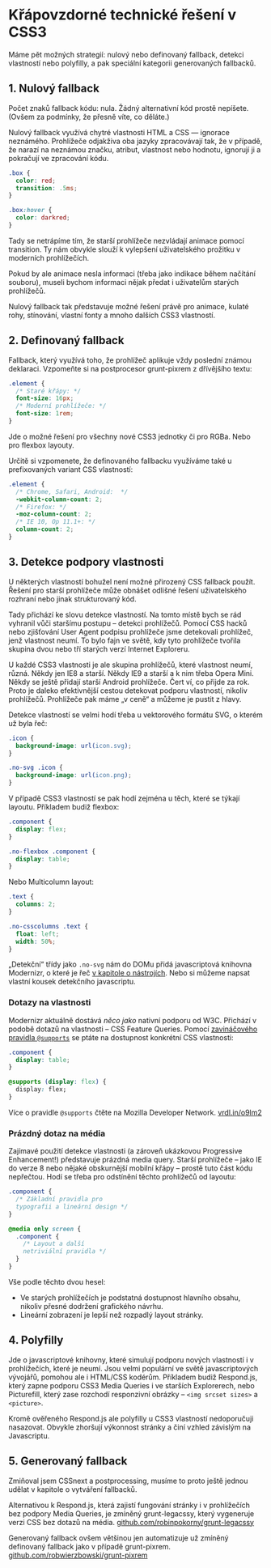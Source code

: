 # Křápovzdorné technické řešení v CSS3

Máme pět možných strategií: nulový nebo definovaný fallback, detekci vlastností nebo polyfilly, a pak speciální kategorii generovaných fallbacků.

## 1. Nulový fallback

Počet znaků fallback kódu: nula. Žádný alternativní kód prostě nepíšete. (Ovšem za podmínky, že přesně víte, co děláte.)

Nulový fallback využívá chytré vlastnosti HTML a CSS — ignorace neznámého. Prohlížeče odjakživa oba jazyky zpracovávají tak, že v případě, že narazí na neznámou značku, atribut, vlastnost nebo hodnotu, ignorují ji a pokračují ve zpracování kódu.

```css
.box {
  color: red;
  transition: .5ms;
}

.box:hover {
  color: darkred;
}
```

Tady se netrápíme tím, že starší prohlížeče nezvládají animace pomocí transition. Ty nám obvykle slouží k vylepšení uživatelského prožitku v moderních prohlížečích.

Pokud by ale animace nesla informaci (třeba jako indikace během načítání souboru), museli bychom informaci nějak předat i uživatelům starých prohlížečů.

Nulový fallback tak představuje možné řešení právě pro animace, kulaté rohy, stínování, vlastní fonty a mnoho dalších CSS3 vlastností.

## 2. Definovaný fallback

Fallback, který využívá toho, že prohlížeč aplikuje vždy poslední známou deklaraci. Vzpomeňte si na postprocesor grunt-pixrem z dřívějšího textu:

```css
.element {
  /* Staré křápy: */
  font-size: 16px;
  /* Moderní prohlížeče: */
  font-size: 1rem;
}
```

Jde o možné řešení pro všechny nové CSS3 jednotky či pro RGBa. Nebo pro flexbox layouty.

Určitě si vzpomenete, že definovaného fallbacku využíváme také u prefixovaných variant CSS vlastností:

```css
.element {
  /* Chrome, Safari, Android:  */
  -webkit-column-count: 2;
  /* Firefox: */
  -moz-column-count: 2;
  /* IE 10, Op 11.1+: */
  column-count: 2;
}
```

## 3. Detekce podpory vlastnosti

U některých vlastností bohužel není možné přirozený CSS fallback použít. Řešení pro starší prohlížeče může obnášet odlišné řešení uživatelského rozhraní nebo jinak strukturovaný kód.

Tady přichází ke slovu detekce vlastností. Na tomto místě bych se rád vyhranil vůči staršímu postupu – detekci prohlížečů. Pomocí CSS hacků nebo zjišťování User Agent podpisu prohlížeče jsme detekovali prohlížeč, jenž vlastnost neumí. To bylo fajn ve světě, kdy tyto prohlížeče tvořila skupina dvou nebo tří starých verzí Internet Exploreru.

U každé CSS3 vlastnosti je ale skupina prohlížečů, které vlastnost neumí, různá. Někdy jen IE8 a starší. Někdy IE9 a starší a k nim třeba Opera Mini. Někdy se ještě přidají starší Android prohlížeče. Čert ví, co přijde za rok. Proto je daleko efektivnější cestou detekovat podporu vlastností, nikoliv prohlížečů. Prohlížeče pak máme „v ceně“ a můžeme je pustit z hlavy.

Detekce vlastností se velmi hodí třeba u vektorového formátu SVG, o kterém už byla řeč:

```css
.icon {
  background-image: url(icon.svg);
}

.no-svg .icon {
  background-image: url(icon.png);
}
```

V případě CSS3 vlastností se pak hodí zejména u těch, které se týkají layoutu. Příkladem budiž flexbox:

```css
.component {
  display: flex;
}

.no-flexbox .component {
  display: table;
}
```

Nebo Multicolumn layout:

```css
.text {
  columns: 2;
}

.no-csscolumns .text {
  float: left;
  width: 50%;
}
```

„Detekční“ třídy jako `.no-svg` nám do DOMu přidá javascriptová knihovna Modernizr, o které je řeč [v kapitole o nástrojích](nastroje-atd.md). Nebo si můžeme napsat vlastní kousek detekčního javascriptu.

### Dotazy na vlastnosti

Modernizr aktuálně dostává *něco jako* nativní podporu od W3C. Přichází v podobě dotazů na vlastnosti – CSS Feature Queries. Pomocí [zavináčového pravidla `@supports`](css-supports.md) se ptáte na dostupnost konkrétní CSS vlastnosti:

```css
.component {
  display: table;
}

@supports (display: flex) {
  display: flex;
}
```

Více o pravidle `@supports` čtěte na Mozilla Developer Network. [vrdl.in/o9lm2](https://developer.mozilla.org/en-US/docs/Web/CSS/@supports)

### Prázdný dotaz na média

Zajímavé použití detekce vlastnosti (a zároveň ukázkovou Progressive Enhancement!) představuje prázdná media query. Starší prohlížeče – jako IE do verze 8 nebo nějaké obskurnější mobilní křápy – prostě tuto část kódu nepřečtou. Hodí se třeba pro odstínění těchto prohlížečů od layoutu:

```css
.component {
  /* Základní pravidla pro
  typografii a lineární design */
}

@media only screen {
  .component {
    /* Layout a další
    netriviální pravidla */
  }
}
```

Vše podle těchto dvou hesel:

- Ve starých prohlížečích je podstatná dostupnost hlavního obsahu, nikoliv přesné dodržení grafického návrhu.
- Lineární zobrazení je lepší než rozpadlý layout stránky.

## 4. Polyfilly

Jde o javascriptové knihovny, které simulují podporu nových vlastností i v prohlížečích, které je neumí. Jsou velmi populární ve světě javascriptových vývojářů, pomohou ale i HTML/CSS kodérům. Příkladem budiž Respond.js, který zapne podporu CSS3 Media Queries i ve starších Explorerech, nebo Picturefill, který zase rozchodí responzivní obrázky – `<img srcset sizes>` a `<picture>`.

Kromě ověřeného Respond.js ale polyfilly u CSS3 vlastností nedoporučuji nasazovat. Obvykle zhoršují výkonnost stránky a činí vzhled závislým na Javascriptu.

## 5. Generovaný fallback

Zmiňoval jsem CSSnext a postprocessing, musíme to proto ještě jednou udělat v kapitole o vytváření fallbacků.

Alternativou k Respond.js, která zajistí fungování stránky i v prohlížečích bez podpory Media Queries, je zmíněný grunt-legacssy, který vygeneruje verzi CSS bez dotazů na média. [github.com/robinpokorny/grunt-legacssy](https://github.com/robinpokorny/grunt-legacssy)

Generovaný fallback ovšem většinou jen automatizuje už zmíněný definovaný fallback jako v případě grunt-pixrem. [github.com/robwierzbowski/grunt-pixrem](https://github.com/robwierzbowski/grunt-pixrem)
